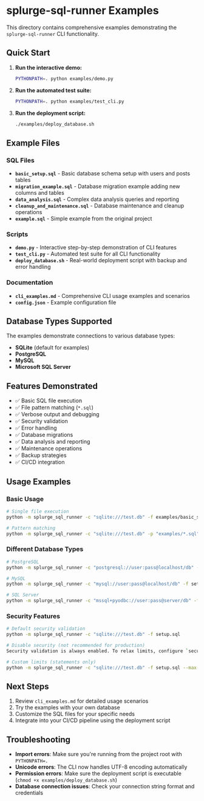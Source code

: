 # splurge-sql-runner Examples

This directory contains comprehensive examples demonstrating the `splurge-sql-runner` CLI functionality.

## Quick Start

1. **Run the interactive demo:**
   ```bash
   PYTHONPATH=. python examples/demo.py
   ```

2. **Run the automated test suite:**
   ```bash
   PYTHONPATH=. python examples/test_cli.py
   ```

3. **Run the deployment script:**
   ```bash
   ./examples/deploy_database.sh
   ```

## Example Files

### SQL Files

- **`basic_setup.sql`** - Basic database schema setup with users and posts tables
- **`migration_example.sql`** - Database migration example adding new columns and tables
- **`data_analysis.sql`** - Complex data analysis queries and reporting
- **`cleanup_and_maintenance.sql`** - Database maintenance and cleanup operations
- **`example.sql`** - Simple example from the original project

### Scripts

- **`demo.py`** - Interactive step-by-step demonstration of CLI features
- **`test_cli.py`** - Automated test suite for all CLI functionality
- **`deploy_database.sh`** - Real-world deployment script with backup and error handling

### Documentation

- **`cli_examples.md`** - Comprehensive CLI usage examples and scenarios
- **`config.json`** - Example configuration file

## Database Types Supported

The examples demonstrate connections to various database types:

- **SQLite** (default for examples)
- **PostgreSQL**
- **MySQL**
- **Microsoft SQL Server**

## Features Demonstrated

- ✅ Basic SQL file execution
- ✅ File pattern matching (`*.sql`)
- ✅ Verbose output and debugging
- ✅ Security validation
- ✅ Error handling
- ✅ Database migrations
- ✅ Data analysis and reporting
- ✅ Maintenance operations
- ✅ Backup strategies
- ✅ CI/CD integration

## Usage Examples

### Basic Usage
```bash
# Single file execution
python -m splurge_sql_runner -c "sqlite:///test.db" -f examples/basic_setup.sql -v

# Pattern matching
python -m splurge_sql_runner -c "sqlite:///test.db" -p "examples/*.sql" -v
```

### Different Database Types
```bash
# PostgreSQL
python -m splurge_sql_runner -c "postgresql://user:pass@localhost/db" -f setup.sql

# MySQL
python -m splurge_sql_runner -c "mysql://user:pass@localhost/db" -f setup.sql

# SQL Server
python -m splurge_sql_runner -c "mssql+pyodbc://user:pass@server/db" -f setup.sql
```

### Security Features
```bash
# Default security validation
python -m splurge_sql_runner -c "sqlite:///test.db" -f setup.sql

# Disable security (not recommended for production)
Security validation is always enabled. To relax limits, configure `security` settings in your JSON config and rerun.

# Custom limits (statements only)
python -m splurge_sql_runner -c "sqlite:///test.db" -f setup.sql --max-statements 50
```

## Next Steps

1. Review `cli_examples.md` for detailed usage scenarios
2. Try the examples with your own database
3. Customize the SQL files for your specific needs
4. Integrate into your CI/CD pipeline using the deployment script

## Troubleshooting

- **Import errors**: Make sure you're running from the project root with `PYTHONPATH=.`
- **Unicode errors**: The CLI now handles UTF-8 encoding automatically
- **Permission errors**: Make sure the deployment script is executable (`chmod +x examples/deploy_database.sh`)
- **Database connection issues**: Check your connection string format and credentials
